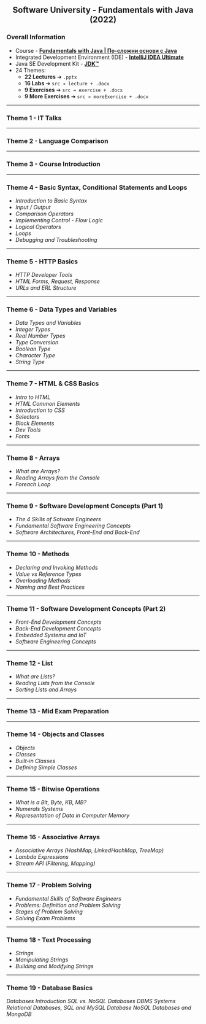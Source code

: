 <h2 align="center">Software University - Fundamentals with Java (2022)</h2>

### Overall Information
* Course - [**Fundamentals with Java | По-сложни основи с Java**](https://softuni.bg/courses/fundamentals)
* Integrated Development Environment (IDE) - [**IntelliJ IDEA Ultimate**](https://www.jetbrains.com/idea/)
* Java SE Development Kit - [**JDK™**](https://www.oracle.com/java/technologies/downloads/#jdk17-windows)
* 24 Themes:
    * **22 Lectures** ➔ ``.pptx``
    * **16 Labs** ➔ ``src ➔ lecture + .docx``
    * **9 Exercises** ➔ ``src ➔ exercise + .docx``
    * **9 More Exercises** ➔ ``src ➔ moreExercise + .docx``
<!-- * Integrated Development Environment (IDE) - [**JetBrains Rider**](https://www.jetbrains.com/rider/) -->
<!-- * NET Framework (including ASP.NET Core) - [**.NET**](https://dotnet.microsoft.com/en-us/download) -->
---
### Theme 1 - IT Talks
---
### Theme 2 - Language Comparison
---
### Theme 3 - Course Introduction
---
### Theme 4 - Basic Syntax, Conditional Statements and Loops
* _Introduction to Basic Syntax_
* _Input / Output_
* _Comparison Operators_
* _Implementing Control - Flow Logic_
* _Logical Operators_
* _Loops_
* _Debugging and Troubleshooting_
---
### Theme 5 - HTTP Basics
* _HTTP Developer Tools_
* _HTML Forms, Request, Response_
* _URLs and ERL Structure_
---
### Theme 6 - Data Types and Variables
* _Data Types and Variables_
* _Integer Types_
* _Real Number Types_
* _Type Conversion_
* _Boolean Type_
* _Character Type_
* _String Type_
--- 
### Theme 7 - HTML & CSS Basics
* _Intro to HTML_
* _HTML Common Elements_
* _Introduction to CSS_
* _Selectors_
* _Block Elements_
* _Dev Tools_
* _Fonts_
---
### Theme 8 - Arrays
* _What are Arrays?_
* _Reading Arrays from the Console_
* _Foreach Loop_
--- 
### Theme 9 - Software Development Concepts (Part 1)
* _The 4 Skills of Sotware Engineers_
* _Fundamental Software Engineering Concepts_
* _Software Architectures, Front-End and Back-End_
---
### Theme 10 - Methods
* _Declaring and Invoking Methods_
* _Value vs Reference Types_
* _Overloading Methods_
* _Naming and Best Practices_
---
### Theme 11 - Software Development Concepts (Part 2)
* _Front-End Development Concepts_
* _Back-End Development Concepts_
* _Embedded Systems and IoT_
* _Software Engineering Concepts_
---
### Theme 12 - List
* _What are Lists?_
* _Reading Lists from the Console_
* _Sorting Lists and Arrays_
--- 
### Theme 13 - Mid Exam Preparation
---
### Theme 14 - Objects and Classes
* _Objects_
* _Classes_
* _Built-in Classes_
* _Defining Simple Classes_
---
### Theme 15 - Bitwise Operations
* _What is a Bit, Byte, KB, MB?_
* _Numerals Systems_
* _Representation of Data in Computer Memory_
---
### Theme 16 - Associative Arrays
* _Associative Arrays (HashMap, LinkedHachMap, TreeMap)_
* _Lambda Expressions_
* _Stream API (Filtering, Mapping)_
---
### Theme 17 - Problem Solving
* _Fundamental Skills of Software Engineers_
* _Problems: Definition and Problem Solving_
* _Stages of Problem Solving_
* _Solving Exam Problems_
---
### Theme 18 - Text Processing
* _Strings_
* _Manipulating Strings_
* _Building and Modifying Strings_
---
### Theme 19 - Database Basics
_Databases Introduction_
_SQL vs. NoSQL Databases_
_DBMS Systems_
_Relational Databases, SQL and MySQL Database_
_NoSQL Databases and MongoDB_




